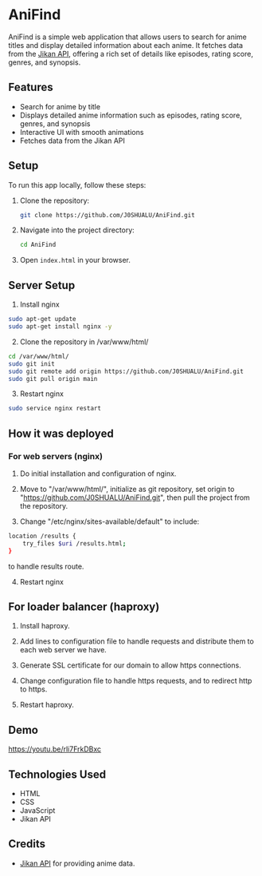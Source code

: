 # AniFind

AniFind is a simple web application that allows users to search for anime titles and display detailed information about each anime. It fetches data from the [Jikan API](https://api.jikan.moe/v4/), offering a rich set of details like episodes, rating score, genres, and synopsis.

## Features
- Search for anime by title
- Displays detailed anime information such as episodes, rating score, genres, and synopsis
- Interactive UI with smooth animations
- Fetches data from the Jikan API

## Setup

To run this app locally, follow these steps:

1. Clone the repository:
    ```bash
    git clone https://github.com/J0SHUALU/AniFind.git
    ```
2. Navigate into the project directory:
    ```bash
    cd AniFind
    ```
3. Open `index.html` in your browser.

 ## Server Setup
 
1. Install nginx
```bash
sudo apt-get update
sudo apt-get install nginx -y
```
2. Clone the repository in /var/www/html/
``` bash
cd /var/www/html/ 
sudo git init
sudo git remote add origin https://github.com/J0SHUALU/AniFind.git
sudo git pull origin main
```
3. Restart nginx
```bash
sudo service nginx restart
```

## How it was deployed

### For web servers (nginx)

1. Do initial installation and configuration of nginx.

2. Move to "/var/www/html/", initialize as git repository, set origin to "https://github.com/J0SHUALU/AniFind.git", then pull the project from the repository.

3. Change "/etc/nginx/sites-available/default" to include:
```bash
location /results {
    try_files $uri /results.html;
}
```
to handle results route.

4. Restart nginx

## For loader balancer (haproxy)

1. Install haproxy.

2. Add lines to configuration file to handle requests and distribute them to each web server we have.

3. Generate SSL certificate for our domain to allow https connections.

4. Change configuration file to handle https requests, and to redirect http to https.

5. Restart haproxy.

## Demo
https://youtu.be/rli7FrkDBxc

## Technologies Used
- HTML
- CSS
- JavaScript
- Jikan API

## Credits
- [Jikan API](https://api.jikan.moe/v4/) for providing anime data.
